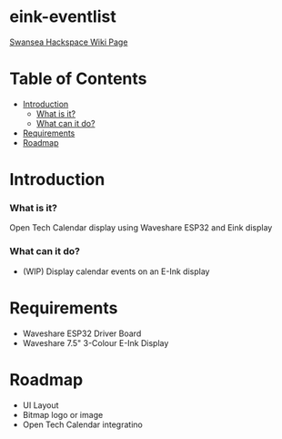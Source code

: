 # eink-eventlist
[Swansea Hackspace Wiki Page](https://swansea.hackspace.org.uk/Projects/EventList)

# Table of Contents

- [Introduction](https://github.com/pe5er/eink-eventlist/#introduction)
	- [What is it?](https://github.com/pe5er/eink-eventlist/#what-is-it)
	- [What can it do?](https://github.com/pe5er/eink-eventlist/#what-can-it-do)
- [Requirements](https://github.com/pe5er/eink-eventlist/#requirements)
- [Roadmap](https://github.com/pe5er/eink-eventlist/#roadmap)

# Introduction

### What is it?
Open Tech Calendar display using Waveshare ESP32 and Eink display

### What can it do?
- (WIP) Display calendar events on an E-Ink display

# Requirements
- Waveshare ESP32 Driver Board
- Waveshare 7.5" 3-Colour E-Ink Display

# Roadmap

- UI Layout
- Bitmap logo or image
- Open Tech Calendar integratino

